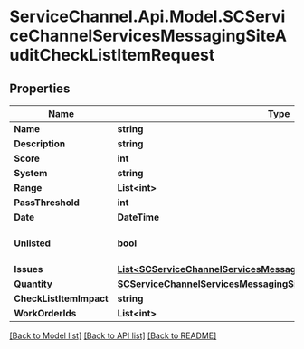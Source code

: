 # ServiceChannel.Api.Model.SCServiceChannelServicesMessagingSiteAuditCheckListItemRequest

## Properties

Name | Type | Description | Notes
------------ | ------------- | ------------- | -------------
**Name** | **string** |  | [optional] 
**Description** | **string** |  | [optional] 
**Score** | **int** |  | [optional] 
**System** | **string** |  | [optional] 
**Range** | **List&lt;int&gt;** |  | [optional] 
**PassThreshold** | **int** |  | [optional] 
**Date** | **DateTime** |  | [optional] 
**Unlisted** | **bool** |  | [optional] [default to false]
**Issues** | [**List&lt;SCServiceChannelServicesMessagingSiteAuditAuditIssueExternal&gt;**](SCServiceChannelServicesMessagingSiteAuditAuditIssueExternal.md) |  | [optional] 
**Quantity** | [**SCServiceChannelServicesMessagingSiteAuditQuantityExternal**](SCServiceChannelServicesMessagingSiteAuditQuantityExternal.md) |  | [optional] 
**CheckListItemImpact** | **string** |  | [optional] 
**WorkOrderIds** | **List&lt;int&gt;** |  | [optional] 

[[Back to Model list]](../README.md#documentation-for-models) [[Back to API list]](../README.md#documentation-for-api-endpoints) [[Back to README]](../README.md)

